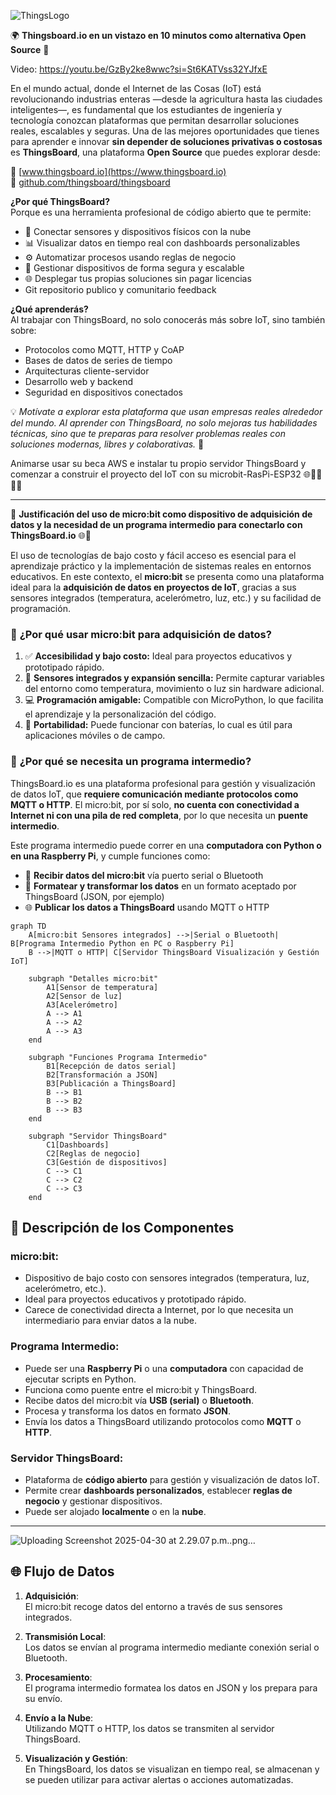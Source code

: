 
![ThingsLogo](https://github.com/user-attachments/assets/1b137c70-6933-486e-89c3-dcedd234a619)



🌍 **Thingsboard.io en un vistazo en 10 minutos como alternativa Open Source** 🚀

Video: https://youtu.be/GzBy2ke8wwc?si=St6KATVss32YJfxE

En el mundo actual, donde el Internet de las Cosas (IoT) está revolucionando industrias enteras —desde la agricultura hasta las ciudades inteligentes—, es fundamental que los estudiantes de ingeniería y tecnología conozcan plataformas que permitan desarrollar soluciones reales, escalables y seguras. Una de las mejores oportunidades que tienes para aprender e innovar **sin depender de soluciones privativas o costosas** es **ThingsBoard**, una plataforma **Open Source** que puedes explorar desde:

🔗 [www.thingsboard.io](https://www.thingsboard.io)  
🔧 [github.com/thingsboard/thingsboard](https://github.com/thingsboard/thingsboard)

**¿Por qué ThingsBoard?**  
Porque es una herramienta profesional de código abierto que te permite:

- 📶 Conectar sensores y dispositivos físicos con la nube  
- 📊 Visualizar datos en tiempo real con dashboards personalizables  
- ⚙️ Automatizar procesos usando reglas de negocio  
- 🔐 Gestionar dispositivos de forma segura y escalable  
- 🌐 Desplegar tus propias soluciones sin pagar licencias
- Git repositorio publico y comunitario feedback

**¿Qué aprenderás?**  
Al trabajar con ThingsBoard, no solo conocerás más sobre IoT, sino también sobre:

- Protocolos como MQTT, HTTP y CoAP  
- Bases de datos de series de tiempo  
- Arquitecturas cliente-servidor  
- Desarrollo web y backend  
- Seguridad en dispositivos conectados

💡 *Motívate a explorar esta plataforma que usan empresas reales alrededor del mundo. Al aprender con ThingsBoard, no solo mejoras tus habilidades técnicas, sino que te preparas para resolver problemas reales con soluciones modernas, libres y colaborativas.* 🌱

Animarse usar su beca AWS e instalar tu propio servidor ThingsBoard y comenzar a construir el proyecto del IoT con su microbit-RasPi-ESP32 🌐👨‍💻👩‍💻

---

🧠 **Justificación del uso de micro:bit como dispositivo de adquisición de datos y la necesidad de un programa intermedio para conectarlo con ThingsBoard.io** 🌐📲

El uso de tecnologías de bajo costo y fácil acceso es esencial para el aprendizaje práctico y la implementación de sistemas reales en entornos educativos. En este contexto, el **micro:bit** se presenta como una plataforma ideal para la **adquisición de datos en proyectos de IoT**, gracias a sus sensores integrados (temperatura, acelerómetro, luz, etc.) y su facilidad de programación.

### 🎯 **¿Por qué usar micro:bit para adquisición de datos?**

1. ✅ **Accesibilidad y bajo costo:** Ideal para proyectos educativos y prototipado rápido.  
2. 🔌 **Sensores integrados y expansión sencilla:** Permite capturar variables del entorno como temperatura, movimiento o luz sin hardware adicional.  
3. 💻 **Programación amigable:** Compatible con MicroPython, lo que facilita el aprendizaje y la personalización del código.  
4. 🔋 **Portabilidad:** Puede funcionar con baterías, lo cual es útil para aplicaciones móviles o de campo.

### 🔄 **¿Por qué se necesita un programa intermedio?**

ThingsBoard.io es una plataforma profesional para gestión y visualización de datos IoT, que **requiere comunicación mediante protocolos como MQTT o HTTP**. El micro:bit, por sí solo, **no cuenta con conectividad a Internet ni con una pila de red completa**, por lo que necesita un **puente intermedio**.

Este programa intermedio puede correr en una **computadora con Python o en una Raspberry Pi**, y cumple funciones como:

- 🧲 **Recibir datos del micro:bit** vía puerto serial o Bluetooth  
- 🔁 **Formatear y transformar los datos** en un formato aceptado por ThingsBoard (JSON, por ejemplo)  
- 🌐 **Publicar los datos a ThingsBoard** usando MQTT o HTTP

```mermaid
graph TD
    A[micro:bit Sensores integrados] -->|Serial o Bluetooth| B[Programa Intermedio Python en PC o Raspberry Pi]
    B -->|MQTT o HTTP| C[Servidor ThingsBoard Visualización y Gestión IoT]

    subgraph "Detalles micro:bit"
        A1[Sensor de temperatura]
        A2[Sensor de luz]
        A3[Acelerómetro]
        A --> A1
        A --> A2
        A --> A3
    end

    subgraph "Funciones Programa Intermedio"
        B1[Recepción de datos serial]
        B2[Transformación a JSON]
        B3[Publicación a ThingsBoard]
        B --> B1
        B --> B2
        B --> B3
    end

    subgraph "Servidor ThingsBoard"
        C1[Dashboards]
        C2[Reglas de negocio]
        C3[Gestión de dispositivos]
        C --> C1
        C --> C2
        C --> C3
    end
```

## 🧩 Descripción de los Componentes

### micro:bit:
- Dispositivo de bajo costo con sensores integrados (temperatura, luz, acelerómetro, etc.).
- Ideal para proyectos educativos y prototipado rápido.
- Carece de conectividad directa a Internet, por lo que necesita un intermediario para enviar datos a la nube.

### Programa Intermedio:
- Puede ser una **Raspberry Pi** o una **computadora** con capacidad de ejecutar scripts en Python.
- Funciona como puente entre el micro:bit y ThingsBoard.
- Recibe datos del micro:bit vía **USB (serial)** o **Bluetooth**.
- Procesa y transforma los datos en formato **JSON**.
- Envía los datos a ThingsBoard utilizando protocolos como **MQTT** o **HTTP**.

### Servidor ThingsBoard:
- Plataforma de **código abierto** para gestión y visualización de datos IoT.
- Permite crear **dashboards personalizados**, establecer **reglas de negocio** y gestionar dispositivos.
- Puede ser alojado **localmente** o en la **nube**.

---

![Uploading Screenshot 2025-04-30 at 2.29.07 p.m..png…]()

## 🌐 Flujo de Datos

1. **Adquisición**:  
   El micro:bit recoge datos del entorno a través de sus sensores integrados.

2. **Transmisión Local**:  
   Los datos se envían al programa intermedio mediante conexión serial o Bluetooth.

3. **Procesamiento**:  
   El programa intermedio formatea los datos en JSON y los prepara para su envío.

4. **Envío a la Nube**:  
   Utilizando MQTT o HTTP, los datos se transmiten al servidor ThingsBoard.

5. **Visualización y Gestión**:  
   En ThingsBoard, los datos se visualizan en tiempo real, se almacenan y se pueden utilizar para activar alertas o acciones automatizadas.


